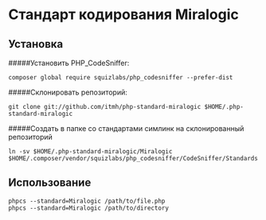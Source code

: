 Стандарт кодирования Miralogic
==============================

Установка
---------

#####Установить PHP_CodeSniffer:

    composer global require squizlabs/php_codesniffer --prefer-dist

#####Склонировать репозиторий:

    git clone git://github.com/itmh/php-standard-miralogic $HOME/.php-standard-miralogic

#####Создать в папке со стандартами симлинк на склонированный репозиторий

    ln -sv $HOME/.php-standard-miralogic/Miralogic $HOME/.composer/vendor/squizlabs/php_codesniffer/CodeSniffer/Standards

Использование
-------------

    phpcs --standard=Miralogic /path/to/file.php
    phpcs --standard=Miralogic /path/to/directory
